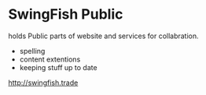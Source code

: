 # SwingFish Public

holds Public parts of website and services for collabration.

- spelling
- content extentions
- keeping stuff up to date

http://swingfish.trade
